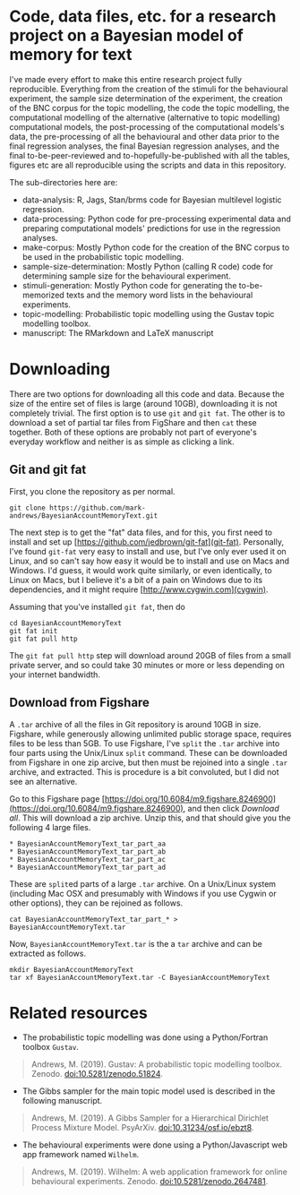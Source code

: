 # Code, data files, etc. for a research project on a Bayesian model of memory for text

I've made every effort to make this entire research project fully reproducible. Everything from the creation of the stimuli for the behavioural experiment, the sample size determination of the experiment, the creation of the BNC corpus for the topic modelling, the code the topic modelling, the computational modelling of the alternative (alternative to topic modelling) computational models, the post-processing of the computational models's data, the pre-processing of all the behavioural and other data prior to the final regression analyses, the final Bayesian regression analyses, and the final to-be-peer-reviewed and to-hopefully-be-published with all the tables, figures etc are all reproducible using the scripts and data in this repository.

The sub-directories here are:

* data-analysis: R, Jags, Stan/brms code for Bayesian multilevel logistic regression.
* data-processing: Python code for pre-processing experimental data and preparing computational models' predictions for use in the regression analyses.
* make-corpus: Mostly Python code for the creation of the BNC corpus to be used in the probabilistic topic modelling.
* sample-size-determination: Mostly Python (calling R code) code for determining sample size for the behavioural experiment.
* stimuli-generation: Mostly Python code for generating the to-be-memorized texts and the memory word lists in the behavioural experiments.
* topic-modelling: Probabilistic topic modelling using the Gustav topic modelling toolbox.
* manuscript: The RMarkdown and LaTeX manuscript 


# Downloading

There are two options for downloading all this code and data. Because the size
of the entire set of files is large (around 10GB), downloading it is not
completely trivial. The first option is to use `git` and `git fat`. The other
is to download a set of partial tar files from FigShare and then `cat` these together. Both of these
options are probably not part of everyone's everyday workflow and neither is as
simple as clicking a link.

## Git and git fat

First, you clone the repository as per normal.
```
git clone https://github.com/mark-andrews/BayesianAccountMemoryText.git
```

The next step is to get the "fat" data files, and for this, you first need to
install and set up [https://github.com/jedbrown/git-fat](git-fat). Personally,
I've found `git-fat` very easy to install and use, but I've only ever used it
on Linux, and so can't say how easy it would be to install and use on Macs and
Windows. I'd guess, it would work quite similarly, or even identically, to
Linux on Macs, but I believe it's a bit of a pain on Windows due to its
dependencies, and it might require [http://www.cygwin.com](cygwin).

Assuming that you've installed `git fat`, then do 
```
cd BayesianAccountMemoryText
git fat init
git fat pull http
```

The `git fat pull http` step will download around 20GB of files from a small
private server, and so could take 30 minutes or more or less depending on your
internet bandwidth.

## Download from Figshare

A `.tar` archive of all the files in Git repository is around 10GB in size.
Figshare, while generously allowing unlimited public storage space, requires
files to be less than 5GB. To use Figshare, I've `split` the `.tar` archive
into four parts using the Unix/Linux `split` command. These can be downloaded
from Figshare in one zip arcive, but then must be rejoined into a single `.tar`
archive, and extracted. This is procedure is a bit convoluted, but I did not
see an alternative.

Go to this Figshare page [https://doi.org/10.6084/m9.figshare.8246900](https://doi.org/10.6084/m9.figshare.8246900), and then click *Download all*. This will download a zip archive. Unzip this, and that should give you the following 4 large files.

	* BayesianAccountMemoryText_tar_part_aa
	* BayesianAccountMemoryText_tar_part_ab
	* BayesianAccountMemoryText_tar_part_ac
	* BayesianAccountMemoryText_tar_part_ad

These are `split`ed parts of a large `.tar` archive. On a Unix/Linux system (including Mac OSX and
presumably with Windows if you use Cygwin or other options), they can be rejoined as follows.
```
cat BayesianAccountMemoryText_tar_part_* > BayesianAccountMemoryText.tar
```

Now, `BayesianAccountMemoryText.tar` is the a `tar` archive and can be extracted as follows.
```
mkdir BayesianAccountMemoryText
tar xf BayesianAccountMemoryText.tar -C BayesianAccountMemoryText
```

# Related resources

* The probabilistic topic modelling was done using a Python/Fortran toolbox `Gustav`.

> Andrews, M. (2019). Gustav: A probabilistic topic modelling toolbox. Zenodo. [doi:10.5281/zenodo.51824](https://doi.org/10.5281/zenodo.51824).

* The Gibbs sampler for the main topic model used is described in the following manuscript.

> Andrews, M. (2019). A Gibbs Sampler for a Hierarchical Dirichlet Process Mixture Model. PsyArXiv. [doi:10.31234/osf.io/ebzt8](https://doi.org/10.31234/osf.io/ebzt8).

* The behavioural experiments were done using a Python/Javascript web app framework named `Wilhelm`.

> Andrews, M. (2019). Wilhelm: A web application framework for online behavioural experiments. Zenodo. [doi:10.5281/zenodo.2647481](https://doi.org/10.5281/zenodo.2647481).
